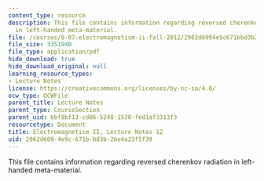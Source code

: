 ```yaml
---
content_type: resource
description: This file contains information regarding reversed cherenkov radiation
  in left-handed meta-material.
file: /courses/8-07-electromagnetism-ii-fall-2012/2962d6094e9c671bbd3b26e4a23f5f39_MIT8_07F12_ln12.pdf
file_size: 3351940
file_type: application/pdf
hide_download: true
hide_download_original: null
learning_resource_types:
- Lecture Notes
license: https://creativecommons.org/licenses/by-nc-sa/4.0/
ocw_type: OCWFile
parent_title: Lecture Notes
parent_type: CourseSection
parent_uid: 6bf8bf13-cd06-5248-1530-fed1af3313f3
resourcetype: Document
title: Electromagnetism II, Lecture Notes 12
uid: 2962d609-4e9c-671b-bd3b-26e4a23f5f39
---
```

This file contains information regarding reversed cherenkov radiation in left-handed meta-material.